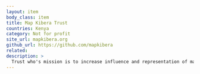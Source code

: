 ```yaml
---
layout: item
body_class: item
title: Map Kibera Trust
countries: Kenya
category: Not for profit
site_url: mapkibera.org
github_url: https://github.com/mapkibera
related: 
description: >
  Trust who's mission is to increase influence and representation of marginalized communities through the creative use of digital tools for action.
---
```

